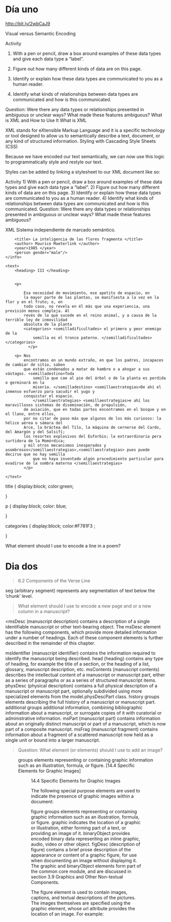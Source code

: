 # Día uno

http://bit.ly/2wbCaJ9

Visual versus Semantic Encoding


Activity

1) With a pen or pencil, draw a box around examples of these data types and give each data type a “label”.

2) Figure out how many different kinds of data are on this page.

3) Identify or explain how these data types are communicated to you as a human reader.

4) Identify what kinds of relationships between data types are communicated and how is this communicated.

Question: Were there any data types or relationships presented in ambiguous or unclear ways? What made these features ambiguous?
What is XML and How to Use It
What is XML

XML stands for eXtensible Markup Language and it is a specific technology or tool designed to allow us to semantically describe a text, document, or any kind of structured information.
Styling with Cascading Style Sheets (CSS)

Because we have encoded our text semantically, we can now use this logic to programmatically style and restyle our text.

Styles can be added by linking a stylesheet to our XML document like so:

<?xml-stylesheet type="text/css" href="mystyles.css"?>
Activity 1) With a pen or pencil, draw a box around examples of these data types and give each data type a “label”. 2) Figure out how many different kinds of data are on this page. 3) Identify or explain how these data types are communicated to you as a human reader. 4) Identify what kinds of relationships between data types are communicated and how is this communicated. Question: Were there any data types or relationships presented in ambiguous or unclear ways? What made these features ambiguous?

XML Sistema independiente de marcado semántico.


<?xml version="1.0" encoding="UTF-8"?>
<?xml-stylesheet type="text/css" href="juana.css"?>

<Essay>
    <info>

        <title> La inteligencia de las flores fragmento </title>
        <author> Maurice Maeterlink </author>
        <year>1985 </year>
        <person gender="male"/>
    </info>

    <text>
        <heading> III </heading> 
    
     
        <p>   
            
            Esa necesidad de movimiento, ese apetito de espacio, en
            la mayor parte de las plantas, se manifiesta a la vez en la flor y en el fruto; o, en
            todo caso, no revela en él más que una experiencia, una previsión menos compleja. Al
            revés de lo que sucede en el reino animal, y a causa de la terrible ley de inmovilidad
            absoluta de la planta
            <categories> <semilladificultades> el primero y peor enemigo de la
                semilla es el tronco paterno. </semilladificultades> </categories>
              </p>
        
        <p> Nos
            encontramos en un mundo extraño, en que los padres, incapaces de cambiar de sitio, saben
            que están condenados a matar de hambre o a ahogar a sus vástagos. <semilladestino>Toda
                semilla que cae al pie del árbol o de la planta es perdida o germinará en la
                miseria. </semilladestino> <semillaestrategias>De ahí el inmenso esfuerzo para sacudir el yugo y
            conquistar el espacio.
                </semillaestrategias> <semillaestrategias>e ahí los maravillosos sistemas de diseminación, de propulsión,
            de aviación, que en todas partes encontramos en el bosque y en el llano, entre ellos,
            por no citar de paso más que algunos de los más curiosos: la hélice aérea o sámara del
            Arce, la bráctea del Tilo, la máquina de cernerse del Cardo, del Amargón y del Salsifí;
            los resortes explosivos del Euforbio; la extraordinaria pera surtidora de la Momórdica;
            y mil otros mecanismos inesperados y asombrosos</semillaestrategias>,<semillaestrategias> pues puede decirse que no hay semilla
                que no haya inventado algún procedimiento particular para evadirse de la sombra materna </semillaestrategias>
            </p>
        
    </text>
</Essay>



title {
    display:block; color:green;
    
}

p { 
display:block; color: blue; 

}

categories {
    display:block; color:#F781F3 ;
    
}

 What element should I use to encode a line in a poem?
 
 
# Dia dos

> 6.2 Components of the Verse Line

seg (arbitrary segment) represents any segmentation of text below the ‘chunk’ level.

>What element should I use to encode a new page and or a new column in a manuscript?

<msDesc (manuscript description) contains a description of a single identifiable manuscript or other text-bearing object.
The msDesc element has the following components, which provide more detailed information under a number of headings. Each of these component elements is further described in the remainder of this chapter.

msIdentifier (manuscript identifier) contains the information required to identify the manuscript being described.
head (heading) contains any type of heading, for example the title of a section, or the heading of a list, glossary, manuscript description, etc.
msContents (manuscript contents) describes the intellectual content of a manuscript or manuscript part, either as a series of paragraphs or as a series of structured manuscript items.
physDesc (physical description) contains a full physical description of a manuscript or manuscript part, optionally subdivided using more specialized elements from the model.physDescPart class.
history groups elements describing the full history of a manuscript or manuscript part.
additional groups additional information, combining bibliographic information about a manuscript, or surrogate copies of it with curatorial or administrative information.
msPart (manuscript part) contains information about an originally distinct manuscript or part of a manuscript, which is now part of a composite manuscript.
msFrag (manuscript fragment) contains information about a fragment of a scattered manuscript now held as a single unit or bound into a larger manuscript.


 >Question: What element (or elements) should I use to add an image?

<figure> groups elements representing or containing graphic information such as an illustration, formula, or figure. [14.4 Specific Elements for Graphic Images]
<figure>

14.4 Specific Elements for Graphic Images

The following special purpose elements are used to indicate the presence of graphic images within a document:

figure groups elements representing or containing graphic information such as an illustration, formula, or figure.
graphic indicates the location of a graphic or illustration, either forming part of a text, or providing an image of it.
binaryObject provides encoded binary data representing an inline graphic, audio, video or other object.
figDesc (description of figure) contains a brief prose description of the appearance or content of a graphic figure, for use when documenting an image without displaying it.
The graphic and binaryObject elements form part of the common core module, and are discussed in section 3.9 Graphics and Other Non-textual Components.

The figure element is used to contain images, captions, and textual descriptions of the pictures. The images themselves are specified using the graphic element, whose url attribute provides the location of an image. For example:


